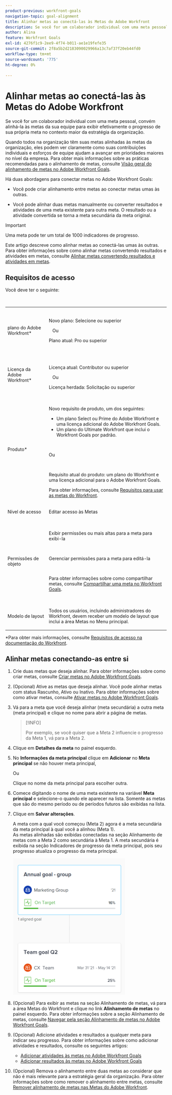 ```yaml
---
product-previous: workfront-goals
navigation-topic: goal-alignment
title: Alinhar metas ao conectá-las às Metas do Adobe Workfront
description: Se você for um colaborador individual com uma meta pessoal, convém alinhá-la às metas da sua equipe para exibir efetivamente o progresso de sua própria meta no contexto maior da estratégia da organização.
author: Alina
feature: Workfront Goals
exl-id: 4276f1c9-2ee9-4f74-b011-ae1e19fefe35
source-git-commit: 2f8a5b2d2183090029966a13c7af37f20eb44fd0
workflow-type: tm+mt
source-wordcount: '775'
ht-degree: 0%

---
```


# Alinhar metas ao conectá-las às Metas do Adobe Workfront


Se você for um colaborador individual com uma meta pessoal, convém alinhá-la às metas da sua equipe para exibir efetivamente o progresso de sua própria meta no contexto maior da estratégia da organização.

Quando todos na organização têm suas metas alinhadas às metas da organização, eles podem ver claramente como suas contribuições individuais e esforços de equipe ajudam a avançar em prioridades maiores no nível da empresa. Para obter mais informações sobre as práticas recomendadas para o alinhamento de metas, consulte [Visão geral do alinhamento de metas no Adobe Workfront Goals](../../workfront-goals/goal-alignment/goal-alignment-overview.md).

Há duas abordagens para conectar metas no Adobe Workfront Goals:

* Você pode criar alinhamento entre metas ao conectar metas umas às outras.

* Você pode alinhar duas metas manualmente ou converter resultados e atividades de uma meta existente para outra meta. O resultado ou a atividade convertida se torna a meta secundária da meta original.

>[!IMPORTANT]
>
>Uma meta pode ter um total de 1000 indicadores de progresso.

Este artigo descreve como alinhar metas ao conectá-las umas às outras. Para obter informações sobre como alinhar metas convertendo resultados e atividades em metas, consulte [Alinhar metas convertendo resultados e atividades em metas](../../workfront-goals/goal-alignment/align-goals-by-converting-results-activities.md).

## Requisitos de acesso

Você deve ter o seguinte:

<table style="table-layout:auto">
 <col>
 </col>
 <col>
 </col>
 <tbody>
  <tr>
   <td role="rowheader">plano do Adobe Workfront*</td>
   <td>
   <p>Novo plano: Selecione ou superior</p>
   Ou
   <p>Plano atual: Pro ou superior</p>
   
   </td>
  </tr>
  <tr>
   <td role="rowheader">Licença da Adobe Workfront*</td>
   <td>
   <p>Licença atual: Contributor ou superior</p>
   Ou
   <p>Licença herdada: Solicitação ou superior</p> </td>
  </tr>
  <tr>
   <td role="rowheader">Produto*</td>
   <td>
   <p> Novo requisito de produto, um dos seguintes: </p>
<ul>
<li>Um plano Select ou Prime do Adobe Workfront e uma licença adicional do Adobe Workfront Goals.</li>
<li>Um plano do Ultimate Workfront que inclui o Workfront Goals por padrão. </li></ul>
   <p>Ou</p>
   <p>Requisito atual do produto: um plano do Workfront e uma licença adicional para o Adobe Workfront Goals. </p> <p>Para obter informações, consulte <a href="../../workfront-goals/goal-management/access-needed-for-wf-goals.md" class="MCXref xref">Requisitos para usar as metas do Workfront</a>. </p> </td>
  </tr>
  <tr>
   <td role="rowheader">Nível de acesso</td>
   <td> <p>Editar acesso às Metas</p> </td>
  </tr>
  <tr>
   <td role="rowheader">Permissões de objeto</td>
   <td>
    
     <p>Exibir permissões ou mais altas para a meta para exibi-la</p>
     <p>Gerenciar permissões para a meta para editá-la</p>
     <p>Para obter informações sobre como compartilhar metas, consulte <a href="../../workfront-goals/workfront-goals-settings/share-a-goal.md" class="MCXref xref">Compartilhar uma meta no Workfront Goals</a>. </p>
     </td>
  </tr>
<tr>
   <td role="rowheader"><p>Modelo de layout</p></td>
   <td> <p>Todos os usuários, incluindo administradores do Workfront, devem receber um modelo de layout que inclui a área Metas no Menu principal. </p>  
</td>
  </tr>
 </tbody>
</table>

*Para obter mais informações, consulte [Requisitos de acesso na documentação do Workfront](/help/quicksilver/administration-and-setup/add-users/access-levels-and-object-permissions/access-level-requirements-in-documentation.md).

## Alinhar metas conectando-as entre si

<!--
Aligning goals by connecting them differs depending on what environment you use. 

### Align goals by connecting them in the Production environment

1. Create two goals that you want to align. For information about creating goals, see [Create goals in Adobe Workfront Goals](../../workfront-goals/goal-management/create-goals.md).
1. (Optional) Activate the goals that you want to align. You can align goals that have a Draft, Active, or Inactive status. For information about activating goals, see [Activate goals in Adobe Workfront Goals](../../workfront-goals/goal-management/activate-goals.md).
1. Go to the goal that you want to align (child goal) to another goal (parent goal) and click its name to open the **Goal Details** panel.

   For example, if you want Goal 2 to influence the progress of Goal 1, you must go to Goal 2. 

1. Click **Align to another goal** in the upper-right corner of the right panel.

   ![](assets/align-to-another-goal-link-highlighted-350x128.png)

1. Start typing the name of an existing goal or the name of an owner in the **Align to another goal** field, then select it when it appears in the list. Only goals that are from the same or future periods display in the list. 
1. Click **Save**.

   The goal you started with (Goal 2) is now the child goal of the goal you aligned it with (Goal 1).   
   The aligned goals display connected in the Goal Alignment section with Goal 2 as secondary to Goal 1.

   ![](assets/goal-1-and-2-aligned-cards-350x427.png)

1. (Optional) To view the goals in the Goal Alignment section, do one of the following:

   * Click the Goal Alignment section in the left panel and find the goals by applying the correct filter. For information about filtering information in Workfront Goals, see [Filter information in Adobe Workfront Goals](../../workfront-goals/goal-management/filter-information-wf-goals.md).
   * Click the Goal List, Check-in, or Pulse sections in the left panel and find one of the goals, then click the **Alignment icon** ![](assets/align-icon.png) next to the goal name to go directly to the goal in the Goal Alignment section.

   For information about the Goal Alignment section, see [Navigate the Goal Alignment section in Adobe Workfront Goals](../../workfront-goals/goal-alignment/navigate-goal-alignment-chart.md). 

1. (Optional) Add activities and results to either goal to indicate their progress. For information about adding activities and results, see the following articles:

   * [Add activities to goals in Adobe Workfront Goals](../../workfront-goals/results-and-activities/add-activities-to-goals.md) 
   * [Add results to goals in Adobe Workfront Goals](../../workfront-goals/results-and-activities/add-results-to-goals.md)

1. (Optional) Remove the alignment between two goals, when you consider that no longer is relevant to your organization's overall strategy For information about removing alignment between goals, see [Remove goal alignment in Adobe Workfront Goals](../../workfront-goals/goal-alignment/remove-goal-alignment.md).

-->
1. Crie duas metas que deseja alinhar. Para obter informações sobre como criar metas, consulte [Criar metas no Adobe Workfront Goals](../../workfront-goals/goal-management/create-goals.md).
1. (Opcional) Ative as metas que deseja alinhar. Você pode alinhar metas com status Rascunho, Ativo ou Inativo. Para obter informações sobre como ativar metas, consulte [Ativar metas no Adobe Workfront Goals](../../workfront-goals/goal-management/activate-goals.md).
1. Vá para a meta que você deseja alinhar (meta secundária) a outra meta (meta principal) e clique no nome para abrir a página de metas.

   >[!INFO]
   >
   >Por exemplo, se você quiser que a Meta 2 influencie o progresso da Meta 1, vá para a Meta 2.

1. Clique em **Detalhes da meta** no painel esquerdo.

1. No **Informações da meta principal** clique em **Adicionar** no **Meta principal** se não houver meta principal,

   Ou

   Clique no nome da meta principal para escolher outra.

1. Comece digitando o nome de uma meta existente na variável **Meta principal** e selecione-o quando ele aparecer na lista. Somente as metas que são do mesmo período ou de períodos futuros são exibidas na lista.

1. Clique em **Salvar alterações**.

   A meta com a qual você começou (Meta 2) agora é a meta secundária da meta principal à qual você a alinhou (Meta 1).\
   As metas alinhadas são exibidas conectadas na seção Alinhamento de metas com a Meta 2 como secundária à Meta 1.
A meta secundária é exibida na seção Indicadores de progresso da meta principal, pois seu progresso atualiza o progresso da meta principal.

   ![](assets/goal-1-and-2-aligned-cards-350x427.png)

1. (Opcional) Para exibir as metas na seção Alinhamento de metas, vá para a área Metas do Workfront e clique no link **Alinhamento de metas** no painel esquerdo. Para obter informações sobre a seção Alinhamento de metas, consulte [Navegar pela seção Alinhamento de metas no Adobe Workfront Goals](../../workfront-goals/goal-alignment/navigate-goal-alignment-chart.md).

1. (Opcional) Adicione atividades e resultados a qualquer meta para indicar seu progresso. Para obter informações sobre como adicionar atividades e resultados, consulte os seguintes artigos:

   * [Adicionar atividades às metas no Adobe Workfront Goals](../../workfront-goals/results-and-activities/add-activities-to-goals.md)
   * [Adicionar resultados às metas no Adobe Workfront Goals](../../workfront-goals/results-and-activities/add-results-to-goals.md)

1. (Opcional) Remova o alinhamento entre duas metas ao considerar que não é mais relevante para a estratégia geral da organização. Para obter informações sobre como remover o alinhamento entre metas, consulte [Remover alinhamento de metas nas Metas do Adobe Workfront](../../workfront-goals/goal-alignment/remove-goal-alignment.md).

